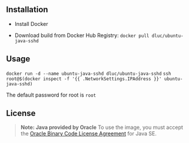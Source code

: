 ## Installation

* Install Docker

* Download build from Docker Hub Registry: `docker pull dluc/ubuntu-java-sshd`

## Usage

`docker run -d --name ubuntu-java-sshd dluc/ubuntu-java-sshd`
`ssh root@$(docker inspect -f '{{ .NetworkSettings.IPAddress }}' ubuntu-java-sshd)`

The default password for root is `root`

## License

> **Note: Java provided by Oracle**
> To use the image, you must accept the [Oracle Binary Code License Agreement][1] for Java SE.

[1]: [http://www.oracle.com/technetwork/java/javase/terms/license/index.html]